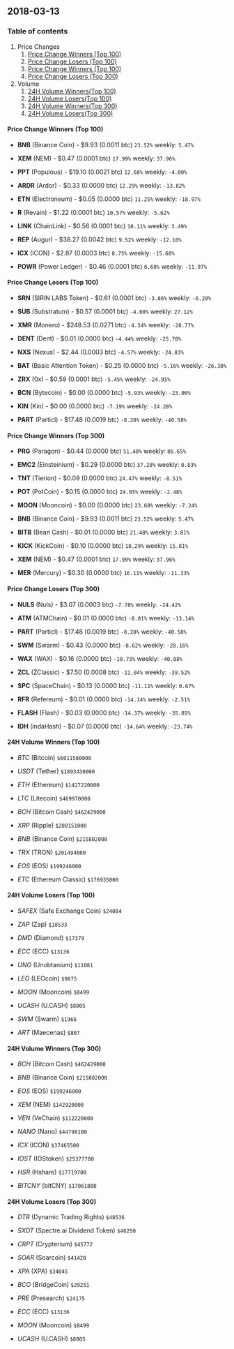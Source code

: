 ## 2018-03-13
### Table of contents
1. Price Changes
	1. [Price Change Winners (Top 100)](#price-change-winners-top-100)
	2. [Price Change Losers (Top 100)](#price-change-losers-top-100)
	1. [Price Change Winners (Top 100)](#price-change-winners-top-300)
	2. [Price Change Losers (Top 300)](#price-change-losers-top-300)
2. Volume
	1. [24H Volume Winners(Top 100)](#24h-volume-winners-top-100)
	2. [24H Volume Losers(Top 100)](#24h-volume-losers-top-100)
	1. [24H Volume Winners(Top 300)](#24h-volume-winners-top-300)
	2. [24H Volume Losers(Top 300)](#24h-volume-losers-top-300)

#### Price Change Winners (Top 100)
* **BNB** (Binance Coin) - $9.93 (0.0011 btc) `23.52%` weekly: `5.47%`

* **XEM** (NEM) - $0.47 (0.0001 btc) `17.99%` weekly: `37.96%`

* **PPT** (Populous) - $19.10 (0.0021 btc) `12.68%` weekly: `-4.00%`

* **ARDR** (Ardor) - $0.33 (0.0000 btc) `12.29%` weekly: `-13.82%`

* **ETN** (Electroneum) - $0.05 (0.0000 btc) `11.25%` weekly: `-18.97%`

* **R** (Revain) - $1.22 (0.0001 btc) `10.57%` weekly: `-5.62%`

* **LINK** (ChainLink) - $0.56 (0.0001 btc) `10.11%` weekly: `3.49%`

* **REP** (Augur) - $38.27 (0.0042 btc) `9.52%` weekly: `-12.10%`

* **ICX** (ICON) - $2.87 (0.0003 btc) `8.75%` weekly: `-15.60%`

* **POWR** (Power Ledger) - $0.46 (0.0001 btc) `8.68%` weekly: `-11.97%`


#### Price Change Losers (Top 100)
* **SRN** (SIRIN LABS Token) - $0.61 (0.0001 btc) `-3.86%` weekly: `-6.20%`

* **SUB** (Substratum) - $0.57 (0.0001 btc) `-4.08%` weekly: `27.12%`

* **XMR** (Monero) - $248.53 (0.0271 btc) `-4.34%` weekly: `-28.77%`

* **DENT** (Dent) - $0.01 (0.0000 btc) `-4.44%` weekly: `-25.70%`

* **NXS** (Nexus) - $2.44 (0.0003 btc) `-4.57%` weekly: `-24.83%`

* **BAT** (Basic Attention Token) - $0.25 (0.0000 btc) `-5.16%` weekly: `-26.38%`

* **ZRX** (0x) - $0.59 (0.0001 btc) `-5.45%` weekly: `-24.95%`

* **BCN** (Bytecoin) - $0.00 (0.0000 btc) `-5.93%` weekly: `-23.06%`

* **KIN** (Kin) - $0.00 (0.0000 btc) `-7.19%` weekly: `-24.28%`

* **PART** (Particl) - $17.48 (0.0019 btc) `-8.28%` weekly: `-40.58%`


#### Price Change Winners (Top 300)
* **PRG** (Paragon) - $0.44 (0.0000 btc) `51.40%` weekly: `86.65%`

* **EMC2** (Einsteinium) - $0.29 (0.0000 btc) `37.28%` weekly: `0.83%`

* **TNT** (Tierion) - $0.09 (0.0000 btc) `24.47%` weekly: `-8.51%`

* **POT** (PotCoin) - $0.15 (0.0000 btc) `24.05%` weekly: `-2.48%`

* **MOON** (Mooncoin) - $0.00 (0.0000 btc) `23.60%` weekly: `-7.24%`

* **BNB** (Binance Coin) - $9.93 (0.0011 btc) `23.52%` weekly: `5.47%`

* **BITB** (Bean Cash) - $0.01 (0.0000 btc) `21.48%` weekly: `3.81%`

* **KICK** (KickCoin) - $0.10 (0.0000 btc) `18.29%` weekly: `15.81%`

* **XEM** (NEM) - $0.47 (0.0001 btc) `17.99%` weekly: `37.96%`

* **MER** (Mercury) - $0.30 (0.0000 btc) `16.11%` weekly: `-11.33%`


#### Price Change Losers (Top 300)
* **NULS** (Nuls) - $3.07 (0.0003 btc) `-7.78%` weekly: `-24.42%`

* **ATM** (ATMChain) - $0.01 (0.0000 btc) `-8.01%` weekly: `-13.14%`

* **PART** (Particl) - $17.48 (0.0019 btc) `-8.28%` weekly: `-40.58%`

* **SWM** (Swarm) - $0.43 (0.0000 btc) `-8.62%` weekly: `-28.16%`

* **WAX** (WAX) - $0.16 (0.0000 btc) `-10.73%` weekly: `-40.88%`

* **ZCL** (ZClassic) - $7.50 (0.0008 btc) `-11.04%` weekly: `-39.52%`

* **SPC** (SpaceChain) - $0.13 (0.0000 btc) `-11.11%` weekly: `0.67%`

* **RFR** (Refereum) - $0.01 (0.0000 btc) `-14.14%` weekly: `-2.51%`

* **FLASH** (Flash) - $0.03 (0.0000 btc) `-14.37%` weekly: `-35.01%`

* **IDH** (indaHash) - $0.07 (0.0000 btc) `-14.64%` weekly: `-23.74%`


#### 24H Volume Winners (Top 100)
* *BTC* (Bitcoin) `$6011580000`

* *USDT* (Tether) `$1893430000`

* *ETH* (Ethereum) `$1427220000`

* *LTC* (Litecoin) `$469970000`

* *BCH* (Bitcoin Cash) `$462429000`

* *XRP* (Ripple) `$280151000`

* *BNB* (Binance Coin) `$215802000`

* *TRX* (TRON) `$201494000`

* *EOS* (EOS) `$199246000`

* *ETC* (Ethereum Classic) `$176935000`


#### 24H Volume Losers (Top 100)
* *SAFEX* (Safe Exchange Coin) `$24084`

* *ZAP* (Zap) `$18533`

* *DMD* (Diamond) `$17379`

* *ECC* (ECC) `$13136`

* *UNO* (Unobtanium) `$11081`

* *LEO* (LEOcoin) `$9875`

* *MOON* (Mooncoin) `$8499`

* *UCASH* (U.CASH) `$8005`

* *SWM* (Swarm) `$1966`

* *ART* (Maecenas) `$807`


#### 24H Volume Winners (Top 300)
* *BCH* (Bitcoin Cash) `$462429000`

* *BNB* (Binance Coin) `$215802000`

* *EOS* (EOS) `$199246000`

* *XEM* (NEM) `$142920000`

* *VEN* (VeChain) `$112220000`

* *NANO* (Nano) `$44798100`

* *ICX* (ICON) `$37465500`

* *IOST* (IOStoken) `$25377700`

* *HSR* (Hshare) `$17719700`

* *BITCNY* (bitCNY) `$17061800`


#### 24H Volume Losers (Top 300)
* *DTR* (Dynamic Trading Rights) `$48536`

* *SXDT* (Spectre.ai Dividend Token) `$46250`

* *CRPT* (Crypterium) `$45772`

* *SOAR* (Soarcoin) `$41420`

* *XPA* (XPA) `$34045`

* *BCO* (BridgeCoin) `$29251`

* *PRE* (Presearch) `$24175`

* *ECC* (ECC) `$13136`

* *MOON* (Mooncoin) `$8499`

* *UCASH* (U.CASH) `$8005`

